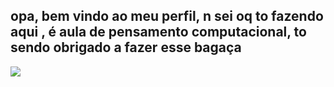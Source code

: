 ## opa, bem vindo ao meu perfil, n sei oq to fazendo aqui , é aula de pensamento computacional, to sendo obrigado a fazer esse bagaça

![](https://github.com/user-attachments/assets/77227176-e0b5-442b-bf58-eadf787a5ac5)
